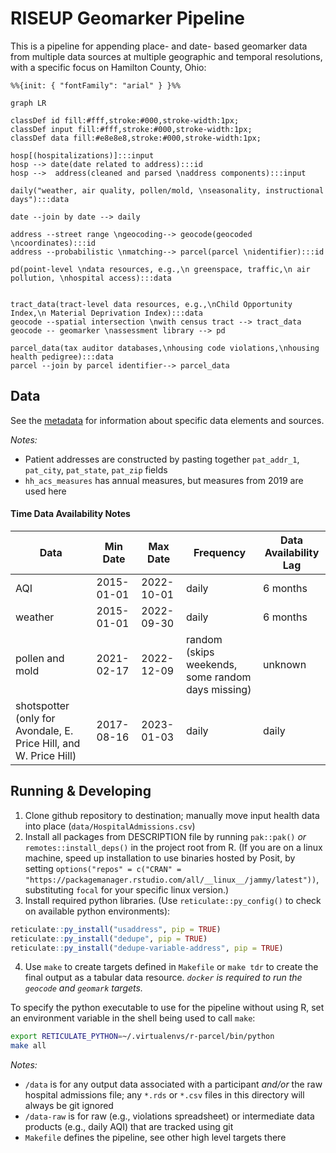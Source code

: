 # RISEUP Geomarker Pipeline

This is a pipeline for appending place- and date- based geomarker data from multiple data sources at multiple geographic and temporal resolutions, with a specific focus on Hamilton County, Ohio:

```mermaid
%%{init: { "fontFamily": "arial" } }%%

graph LR

classDef id fill:#fff,stroke:#000,stroke-width:1px;
classDef input fill:#fff,stroke:#000,stroke-width:1px;
classDef data fill:#e8e8e8,stroke:#000,stroke-width:1px;

hosp[(hospitalizations)]:::input
hosp --> date(date related to address):::id
hosp -->  address(cleaned and parsed \naddress components):::input

daily("weather, air quality, pollen/mold, \nseasonality, instructional days"):::data

date --join by date --> daily

address --street range \ngeocoding--> geocode(geocoded \ncoordinates):::id
address --probabilistic \nmatching--> parcel(parcel \nidentifier):::id

pd(point-level \ndata resources, e.g.,\n greenspace, traffic,\n air pollution, \nhospital access):::data


tract_data(tract-level data resources, e.g.,\nChild Opportunity Index,\n Material Deprivation Index):::data
geocode --spatial intersection \nwith census tract --> tract_data
geocode -- geomarker \nassessment library --> pd

parcel_data(tax auditor databases,\nhousing code violations,\nhousing health pedigree):::data
parcel --join by parcel identifier--> parcel_data
```

## Data

See the [metadata](data/riseup_geomarker_pipeline/tabular-data-resource.yaml) for information about specific data elements and sources.

*Notes:*

- Patient addresses are constructed by pasting together `pat_addr_1`, `pat_city`, `pat_state`, `pat_zip` fields
- `hh_acs_measures` has annual measures, but measures from 2019 are used here

#### Time Data Availability Notes

| Data                                                                      | Min Date   | Max Date   | Frequency                                         | Data Availability Lag |
|--------------------------|------------|------------|-----------|-------------|
| AQI                                                                       | 2015-01-01 | 2022-10-01 | daily                                             | 6 months              |
| weather                 | 2015-01-01 | 2022-09-30 | daily                                             | 6 months              |
| pollen and mold | 2021-02-17 | 2022-12-09 | random (skips weekends, some random days missing) | unknown |
| shotspotter (only for Avondale, E. Price Hill, and W. Price Hill) | 2017-08-16 | 2023-01-03 | daily                                             | daily                 |

## Running & Developing

1. Clone github repository to destination; manually move input health data into place (`data/HospitalAdmissions.csv`)
2. Install all packages from DESCRIPTION file by running `pak::pak()` *or* `remotes::install_deps()` in the project root from R. (If you are on a linux machine, speed up installation to use binaries hosted by Posit, by setting `options("repos" = c("CRAN" = "https://packagemanager.rstudio.com/all/__linux__/jammy/latest"))`, substituting `focal` for your specific linux version.)
3. Install required python libraries. (Use `reticulate::py_config()` to check on available python environments):
```R
reticulate::py_install("usaddress", pip = TRUE)
reticulate::py_install("dedupe", pip = TRUE)
reticulate::py_install("dedupe-variable-address", pip = TRUE)
```
4. Use `make` to create targets defined in `Makefile` or `make tdr` to create the final output as a tabular data resource. *`docker` is required to run the `geocode` and `geomark` targets.* 

To specify the python executable to use for the pipeline without using R, set an environment variable in the shell being used to call `make`:

```sh
export RETICULATE_PYTHON=~/.virtualenvs/r-parcel/bin/python
make all
```

*Notes:*

- `/data` is for any output data associated with a participant *and/or* the raw hospital admissions file; any `*.rds` or `*.csv` files in this directory will always be git ignored
- `/data-raw` is for raw (e.g., violations spreadsheet) or intermediate data products (e.g., daily AQI) that are tracked using git
- `Makefile` defines the pipeline, see other high level targets there
